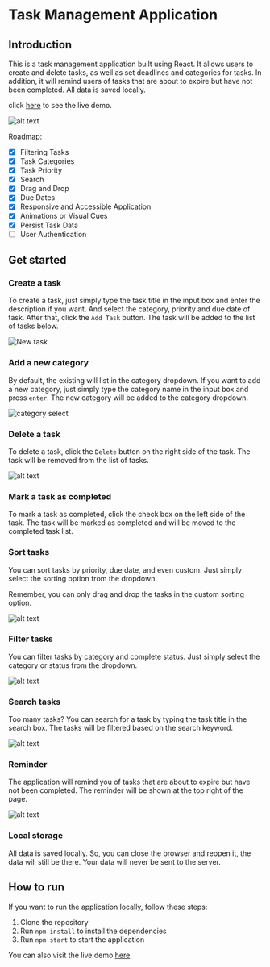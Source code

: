 # Task Management Application

## Introduction

This is a task management application built using React. It allows users to create and delete tasks, as well as set deadlines and categories for tasks. In addition, it will remind users of tasks that are about to expire but have not been completed. All data is saved locally.

click [here](https://whimsical-mermaid-d24c76.netlify.app) to see the live demo.

![alt text](imgs/Snipaste_2024-03-26_17-55-05.png)

Roadmap:

- [x] Filtering Tasks
- [x] Task Categories
- [x] Task Priority
- [x] Search
- [x] Drag and Drop
- [x] Due Dates
- [x] Responsive and Accessible Application
- [x] Animations or Visual Cues
- [x] Persist Task Data
- [ ] User Authentication

## Get started

### Create a task

To create a task, just simply type the task title in the input box and enter the description if you want. And select the category, priority and due date of task. After that, click the `Add Task` button. The task will be added to the list of tasks below.

![New task](imgs/image.png)

### Add a new category

By default, the existing will list in the category dropdown. If you want to add a new category, just simply type the category name in the input box and press `enter`. The new category will be added to the category dropdown.

![category select](imgs/screenshots.gif)

### Delete a task

To delete a task, click the `Delete` button on the right side of the task. The task will be removed from the list of tasks.

![alt text](imgs/screenshots-1.gif)

### Mark a task as completed

To mark a task as completed, click the check box on the left side of the task. The task will be marked as completed and will be moved to the completed task list.

### Sort tasks

You can sort tasks by priority, due date, and even custom. Just simply select the sorting option from the dropdown.

Remember, you can only drag and drop the tasks in the custom sorting option.

![alt text](imgs/screenshots-2.gif)

### Filter tasks

You can filter tasks by category and complete status. Just simply select the category or status from the dropdown.

![alt text](imgs/screenshots-3.gif)

### Search tasks

Too many tasks? You can search for a task by typing the task title in the search box. The tasks will be filtered based on the search keyword.

![alt text](imgs/screenshots-4.gif)

### Reminder

The application will remind you of tasks that are about to expire but have not been completed. The reminder will be shown at the top right of the page.

![alt text](imgs/screenshots-5.gif)

### Local storage

All data is saved locally. So, you can close the browser and reopen it, the data will still be there. Your data will never be sent to the server.

## How to run

If you want to run the application locally, follow these steps:

1. Clone the repository
2. Run `npm install` to install the dependencies
3. Run `npm start` to start the application

You can also visit the live demo [here](https://whimsical-mermaid-d24c76.netlify.app).
